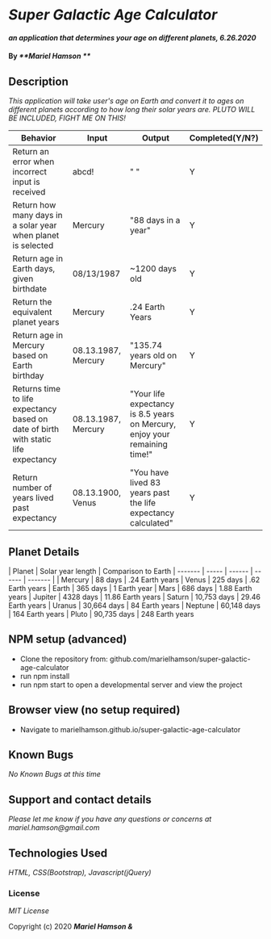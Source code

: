 # _Super Galactic Age Calculator_

#### _an application that determines your age on different planets, 6.26.2020_

#### By _**Mariel Hamson **_

## Description

_This application will take user's age on Earth and convert it to ages on different planets according to how long their solar years are. PLUTO WILL BE INCLUDED, FIGHT ME ON THIS!_

| Behavior | Input | Output |  Completed(Y/N?)  | 
| -------- | ----- | ------ | -------- |
|  Return an error when incorrect input is received |  abcd! | " "   | Y
|  Return how many days in a solar year when planet is selected| Mercury | "88 days in a year"   | Y
|  Return age in Earth days, given birthdate | 08/13/1987 | ~1200 days old | Y
|  Return the equivalent planet years | Mercury | .24 Earth Years | Y
|  Return age in Mercury based on Earth birthday |  08.13.1987, Mercury | "135.74 years old on Mercury" | Y |
|  Returns time to life expectancy based on date of birth with static life expectancy | 08.13.1987, Mercury | "Your life expectancy is 8.5 years on Mercury, enjoy your remaining time!" | Y |
| Return number of years lived past expectancy | 08.13.1900, Venus | "You have lived 83 years past the life expectancy calculated" | Y



## Planet Details

| Planet |  Solar year length  | Comparison to Earth 
| ------- | ----- | ------ | ------ | ------- |
| Mercury | 88 days | .24 Earth years
| Venus | 225 days | .62 Earth years
| Earth | 365 days | 1 Earth year
| Mars | 686 days | 1.88 Earth years
| Jupiter | 4328 days | 11.86 Earth years
| Saturn | 10,753 days | 29.46 Earth years
| Uranus | 30,664 days | 84 Earth years
| Neptune | 60,148 days | 164 Earth years
| Pluto | 90,735 days | 248 Earth years

## NPM setup (advanced)

* Clone the repository from: github.com/marielhamson/super-galactic-age-calculator
* run npm install
* run npm start to open a developmental server and view the project

## Browser view (no setup required)

* Navigate to marielhamson.github.io/super-galactic-age-calculator

## Known Bugs

_No Known Bugs at this time_

## Support and contact details

_Please let me know if you have any questions or concerns at mariel.hamson@gmail.com_

## Technologies Used

_HTML, CSS(Bootstrap), Javascript(jQuery)_

### License

*MIT License*

Copyright (c) 2020 **_Mariel Hamson &_**